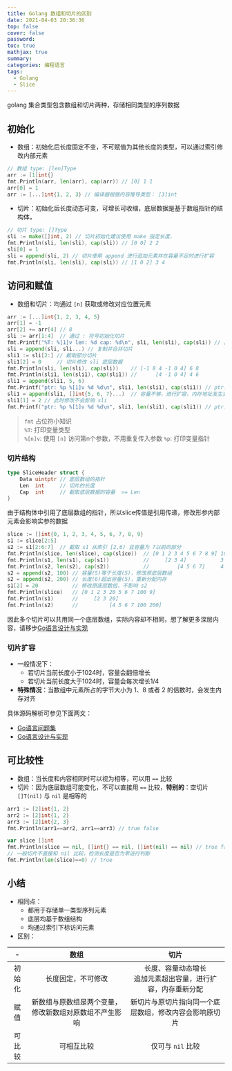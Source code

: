 ```yaml
---
title: Golang 数组和切片的区别
date: 2021-04-03 20:36:36
top: false
cover: false
password:
toc: true
mathjax: true
summary:
categories: 编程语言
tags: 
  - Golang
  - Slice
---
```

golang 集合类型包含数组和切片两种，存储相同类型的序列数据

## 初始化

- 数组：初始化后长度固定不变，不可赋值为其他长度的类型，可以通过索引修改内部元素

```go
// 数组 type: [len]Type
arr := [1]int{}
fmt.Println(arr, len(arr), cap(arr)) // [0] 1 1
arr[0] = 1
arr := [...]int{1, 2, 3} // 编译器根据内容推导类型： [3]int
```

- 切片：初始化后长度动态可变，可增长可收缩，底层数据是基于数组指针的结构体，

```go
// 切片 type: []Type
sli := make([]int, 2) // 切片初始化建议使用 make 指定长度，
fmt.Println(sli, len(sli), cap(sli)) // [0 0] 2 2
sli[0] = 1
sli = append(sli, 2) // 切片使用 append 进行追加元素并在容量不足时进行扩容
fmt.Println(sli, len(sli), cap(sli)) // [1 0 2] 3 4
```

## 访问和赋值

- 数组和切片：均通过 `[n]` 获取或修改对应位置元素

```go
arr := [...]int{1, 2, 3, 4, 5}
arr[1] = -1
arr[2] += arr[4] // 8
sli := arr[1:4]  // 通过 : 符号初始化切片
fmt.Printf("%T: %[1]v len: %d cap: %d\n", sli, len(sli), cap(sli)) // []int: [-1 8 4] len: 3 cap: 4
sli = append(sli, sli...) // 复制并合并切片
sli1 := sli[2:] // 截取部分切片
sli1[2] = 0     // 切片修改 sli 底层数据
fmt.Println(sli, len(sli), cap(sli))    // [-1 8 4 -1 0 4] 6 8
fmt.Println(sli1, len(sli1), cap(sli1)) //      [4 -1 0 4] 4 6
sli1 = append(sli1, 5, 6)
fmt.Printf("ptr: %p %[1]v %d %d\n", sli1, len(sli1), cap(sli1)) // ptr: 0xc000020090 [4 -1 0 4] 4 6
sli1 = append(sli1, []int{5, 6, 7}...)  // 容量不够，进行扩容，内存地址发生变动
sli1[1] = 2 // 此时修改不会影响 sli
fmt.Printf("ptr: %p %[1]v %d %d\n", sli1, len(sli1), cap(sli1)) // ptr: 0xc00007c060 [4 2 0 4 5 6 7] 7 12
```

> `fmt` 占位符小知识  
> `%T`: 打印变量类型  
> `%[n]v`: 使用 `[n]` 访问第n个参数，不用重复传入参数
> `%p`: 打印变量指针

### 切片结构

```go
type SliceHeader struct {
    Data uintptr // 底层数组的指针
    Len  int     // 切片的长度
    Cap  int     // 截取底层数据的容量  >= Len
}
```

由于结构体中引用了底层数组的指针，所以slice传值是引用传递，修改形参内部元素会影响实参的数据

```go
slice := []int{0, 1, 2, 3, 4, 5, 6, 7, 8, 9}
s1 := slice[2:5]
s2 := s1[2:6:7]  // 截取 s1 从索引 [2,6) 且容量为 7以前的部分
fmt.Println(slice, len(slice), cap(slice))  // [0 1 2 3 4 5 6 7 8 9] 10 10
fmt.Println(s1, len(s1), cap(s1))           //     [2 3 4]           3 8
fmt.Println(s2, len(s2), cap(s2))           //         [4 5 6 7]     4 5
s2 = append(s2, 100) // 容量(5)等于长度(5)，修改原底层数组
s2 = append(s2, 200) // 长度(6)超出容量(5)，重新分配内存
s1[2] = 20           // 修改原底层数组，不影响 s2
fmt.Println(slice)   // [0 1 2 3 20 5 6 7 100 9]
fmt.Println(s1)      //     [2 3 20]
fmt.Println(s2)      //          [4 5 6 7 100 200]
```

因此多个切片可以共用同一个底层数组，实际内容却不相同，想了解更多深层内容，请移步[Go语言设计与实现](https://draveness.me/golang/docs/part2-foundation/ch03-datastructure/golang-array-and-slice/#321-%E6%95%B0%E6%8D%AE%E7%BB%93%E6%9E%84)

### 切片扩容

- 一般情况下：
  - 若切片当前长度小于1024时，容量会翻倍增长
  - 若切片当前长度大于1024时，容量会每次增长1/4
- **特殊情况**：当数组中元素所占的字节大小为 1、8 或者 2 的倍数时，会发生内存对齐

具体源码解析可参见下面两文：

- [Go语言问题集](https://www.bookstack.cn/read/qcrao-Go-Questions/%E6%95%B0%E7%BB%84%E5%92%8C%E5%88%87%E7%89%87-%E5%88%87%E7%89%87%E7%9A%84%E5%AE%B9%E9%87%8F%E6%98%AF%E6%80%8E%E6%A0%B7%E5%A2%9E%E9%95%BF%E7%9A%84.md)
- [Go语言设计与实现](https://draveness.me/golang/docs/part2-foundation/ch03-datastructure/golang-array-and-slice/#324-%E8%BF%BD%E5%8A%A0%E5%92%8C%E6%89%A9%E5%AE%B9)

## 可比较性

- 数组：当长度和内容相同时可以视为相等，可以用 `==` 比较
- 切片：因为底层数组可能变化，不可以直接用 `==` 比较，**特别的**：空切片 `[]T(nil)` 与 `nil` 是相等的

```go
arr1 := [2]int{1, 2}
arr2 := [2]int{1, 2}
arr3 := [2]int{2, 3}
fmt.Println(arr1==arr2, arr1==arr3) // true false

var slice []int
fmt.Println(slice == nil, []int{} == nil, []int(nil) == nil) // true false true
// 一般切片不直接和 nil 比较，检测长度是否为零进行判断
fmt.Println(len(slice)==0) // true
```

## 小结

- 相同点：
  - 都用于存储单一类型序列元素
  - 底层均基于数组结构
  - 均通过索引下标访问元素
- 区别：

|   -    |                          数组                          |                              切片                               |
| :----: | :----------------------------------------------------: | :-------------------------------------------------------------: |
| 初始化 |                   长度固定，不可修改                   | 长度、容量动态增长<br> 追加元素超出容量，进行扩容，内存重新分配 |
|  赋值  | 新数组与原数组是两个变量，修改新数组对原数组不产生影响 |     新切片与原切片指向同一个底层数组，修改内容会影响原切片      |
| 可比较 |                       可相互比较                       |                        仅可与 `nil` 比较                        |
